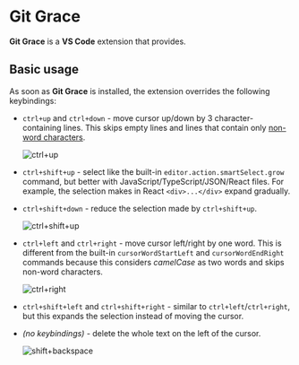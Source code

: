 # Git Grace

**Git Grace** is a **VS Code** extension that provides.

## Basic usage

As soon as **Git Grace** is installed, the extension overrides the following keybindings:

- `ctrl+up` and `ctrl+down` - move cursor up/down by 3 character-containing lines. This skips empty lines and lines that contain only [non-word characters](https://www.w3schools.com/Jsref/jsref_regexp_wordchar_non.asp).

	![ctrl+up](docs/ctrl+up.gif)

- `ctrl+shift+up` - select like the built-in `editor.action.smartSelect.grow` command, but better with JavaScript/TypeScript/JSON/React files. For example, the selection makes in React `<div>...</div>` expand gradually.
- `ctrl+shift+down` - reduce the selection made by `ctrl+shift+up`.

	![ctrl+shift+up](docs/ctrl+shift+up.gif)

- `ctrl+left` and `ctrl+right` - move cursor left/right by one word. This is different from the built-in `cursorWordStartLeft` and `cursorWordEndRight` commands because this considers _camelCase_ as two words and skips non-word characters.

	![ctrl+right](docs/ctrl+right.gif)

- `ctrl+shift+left` and `ctrl+shift+right` - similar to `ctrl+left`/`ctrl+right`, but this expands the selection instead of moving the cursor.

- _(no keybindings)_ - delete the whole text on the left of the cursor.

	![shift+backspace](docs/shift+backspace.gif)
